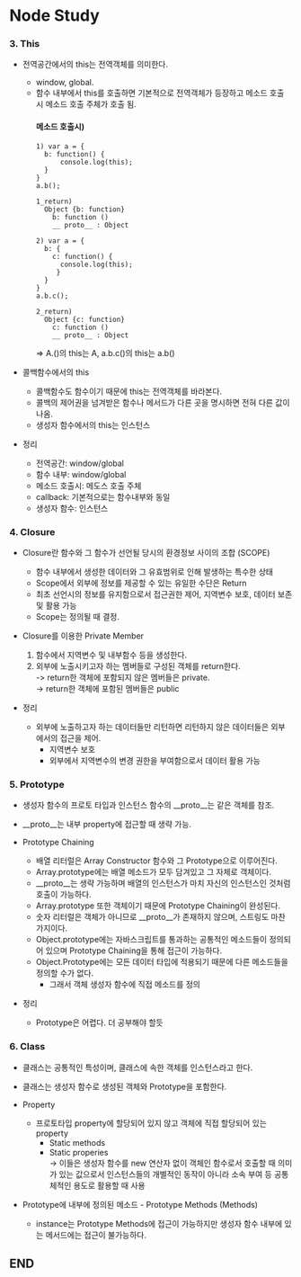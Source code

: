 # Node Study

### 3. This

  - 전역공간에서의 this는 전역객체를 의미한다.
    - window, global.
    - 함수 내부에서 this를 호출하면 기본적으로 전역객체가 등장하고 메소드 호출 시 메소드 호출 주체가 호출 됨.
      #### 메소드 호출시)
      ```
      1) var a = {
        b: function() {
            console.log(this);
        }
      }
      a.b();

      1_return)
        Object {b: function}
          b: function ()
          __ proto__ : Object

      2) var a = {
        b: {
          c: function() {
            console.log(this);
           }
        }
      }
      a.b.c();

      2_return)
        Object {c: function}
          c: function ()
          __ proto__ : Object
      ```
      => A.()의 this는 A, a.b.c()의 this는 a.b()

  - 콜백함수에서의 this
    - 콜백함수도 함수이기 때문에 this는 전역객체를 바라본다.
    - 콜백의 제어권을 넘겨받은 함수나 메서드가 다른 곳을 명시하면 전혀 다른 값이 나옴.
    - 생성자 함수에서의 this는 인스턴스

  - 정리
    - 전역공간: window/global
    - 함수 내부: window/global
    - 메소드 호출시: 메도스 호출 주체
    - callback: 기본적으로는 함수내부와 동일
    - 생성자 함수: 인스턴스
  
### 4. Closure

  - Closure란 함수와 그 함수가 선언될 당시의 환경정보 사이의 조합 (SCOPE)
    - 함수 내부에서 생성한 데이터와 그 유효범위로 인해 발생하는 특수한 상태
    - Scope에서 외부에 정보를 제공할 수 있는 유일한 수단은 Return
    - 최초 선언시의 정보를 유지함으로서 접근권한 제어, 지역변수 보호, 데이터 보존 및 활용 가능
    - Scope는 정의될 때 결정.
    
  - Closure를 이용한 Private Member
      1) 함수에서 지역변수 및 내부함수 등을 생성한다.
      2) 외부에 노출시키고자 하는 멤버들로 구성된 객체를 return한다.  
        -> return한 객체에 포함되지 않은 멤버들은 private.  
        -> return한 객체에 포함된 멤버들은 public  
        
  - 정리
    - 외부에 노출하고자 하는 데이터들만 리턴하면 리턴하지 않은 데이터들은 외부에서의 접근을 제어.
      - 지역변수 보호
      - 외부에서 지역변수의 변경 권한을 부여함으로서 데이터 활용 가능
      
### 5. Prototype

  - 생성자 함수의 프로토 타입과 인스턴스 함수의 __proto__는 같은 객체를 참조.
  - __proto__는 내부 property에 접근할 때 생략 가능.
  
  - Prototype Chaining
    - 배열 리터럴은 Array Constructor 함수와 그 Prototype으로 이루어진다.
    - Array.prototype에는 배열 메소드가 모두 담겨있고 그 자체로 객체이다.
    - __proto__는 생략 가능하며 배열의 인스턴스가 마치 자신의 인스턴스인 것처럼 호출이 가능하다.
    - Array.prototype 또한 객체이기 때문에 Prototype Chaining이 완성된다.
    - 숫자 리터럴은 객체가 아니므로 __proto__가 존재하지 않으며, 스트링도 마찬가지이다.
    - Object.prototype에는 자바스크립트를 통과하는 공통적인 메소드들이 정의되어 있으며 Prototype Chaining을 통해 접근이 가능하다.
    - Object.Prototype에는 모든 데이터 타입에 적용되기 때문에 다른 메소드들을 정의할 수가 없다.
      - 그래서 객체 생성자 함수에 직접 메소드를 정의
      
  - 정리
    - Prototype은 어렵다. 더 공부해야 할듯
    
### 6. Class

  - 클래스는 공통적인 특성이며, 클래스에 속한 객체를 인스턴스라고 한다.
  - 클래스는 생성자 함수로 생성된 객체와 Prototype을 포함한다.
  
  - Property
    - 프로토타입 property에 할당되어 있지 않고 객체에 직접 할당되어 있는 property
      - Static methods
      - Static properies  
          -> 이들은 생성자 함수를 new 연산자 없이 객체인 함수로서 호출할 때 의미가 있는 값으로서 인스턴스들의 개별적인 동작이 아니라 소속 부여 등 공통체적인 용도로 활용할 때 사용
  - Prototype에 내부에 정의된 메소드
        - Prototype Methods (Methods)
      - instance는 Prototype Methods에 접근이 가능하지만 생성자 함수 내부에 있는 메서드에는 접근이 불가능하다.
      
      
      
## END
  
  
      
     

